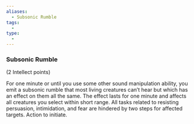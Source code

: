 ```yaml
---
aliases:
  - Subsonic Rumble
tags:
  - 
type:
  - 
---
```

### Subsonic Rumble

(2 Intellect points)

For one minute or until you use some other sound manipulation ability, you emit a subsonic rumble that most living creatures can’t hear but which has an effect on them all the same. The effect lasts for one minute and affects all creatures you select within short range. All tasks related to resisting persuasion, intimidation, and fear are hindered by two steps for affected targets. Action to initiate.